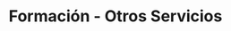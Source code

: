 ---
title: Formación - Otros Servicios
title_seo: ''
slug: formacion-otros-servicios
description: ''
image: ''
toc: false
draft: false
noindex: true
---